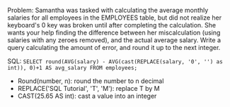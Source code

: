 Problem: Samantha was tasked with calculating the average monthly salaries for all employees in the EMPLOYEES table, 
but did not realize her keyboard's 0 key was broken until after completing the calculation. 
She wants your help finding the difference between her miscalculation (using salaries with any zeroes removed), 
and the actual average salary. Write a query calculating the amount of error, and round it up to the next integer.


SQL: ``SELECT round(AVG(salary) - AVG(cast(REPLACE(salary, '0', '') as int)), 0)+1 AS avg_salary FROM employees;``


- Round(number, n): round the number to n decimal 
- REPLACE('SQL Tutorial', 'T', 'M'): replace T by M
- CAST(25.65 AS int): cast a value into an integer 
